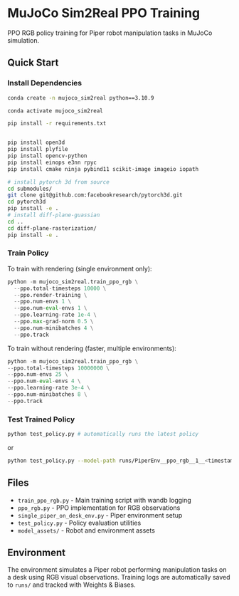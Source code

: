 # MuJoCo Sim2Real PPO Training

PPO RGB policy training for Piper robot manipulation tasks in MuJoCo simulation.

## Quick Start

### Install Dependencies
```bash
conda create -n mujoco_sim2real python==3.10.9

conda activate mujoco_sim2real

pip install -r requirements.txt


pip install open3d
pip install plyfile
pip install opencv-python
pip install einops e3nn rpyc
pip install cmake ninja pybind11 scikit-image imageio iopath

# install pytorch 3d from source
cd submodules/
git clone git@github.com:facebookresearch/pytorch3d.git
cd pytorch3d
pip install -e .
# install diff-plane-guassian
cd ..
cd diff-plane-rasterization/
pip install -e .
```

### Train Policy

To train with rendering (single environment only):
```python
python -m mujoco_sim2real.train_ppo_rgb \
  --ppo.total-timesteps 10000 \
  --ppo.render-training \
  --ppo.num-envs 1 \
  --ppo.num-eval-envs 1 \
  --ppo.learning-rate 1e-4 \
  --ppo.max-grad-norm 0.5 \
  --ppo.num-minibatches 4 \
  --ppo.track
```

To train without rendering (faster, multiple environments):
```python
python -m mujoco_sim2real.train_ppo_rgb \
--ppo.total-timesteps 10000000 \
--ppo.num-envs 25 \
--ppo.num-eval-envs 4 \
--ppo.learning-rate 3e-4 \
--ppo.num-minibatches 8 \
--ppo.track
```

### Test Trained Policy
```bash
python test_policy.py # automatically runs the latest policy
```
or

```bash
python test_policy.py --model-path runs/PiperEnv__ppo_rgb__1__<timestamp>/model.pth
```


## Files

- `train_ppo_rgb.py` - Main training script with wandb logging
- `ppo_rgb.py` - PPO implementation for RGB observations
- `single_piper_on_desk_env.py` - Piper environment setup
- `test_policy.py` - Policy evaluation utilities
- `model_assets/` - Robot and environment assets

## Environment

The environment simulates a Piper robot performing manipulation tasks on a desk using RGB visual observations. Training logs are automatically saved to `runs/` and tracked with Weights & Biases.